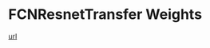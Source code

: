 # FCNResnetTransfer Weights

[url](https://drive.google.com/drive/u/1/folders/1As8EhNXAYyTnqk1iirur3pXJd0ZhiNIf)